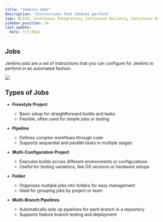 ```yaml
---
title: "Jenkins Jobs"
description: "Instructions that Jenkins perform"
tags: [CICD, Continuous Integration, Continuous Delivery, Continuous Deployment, Jenkins]
sidebar_position: 14
last_update:
  date: 7/7/2022
---
```



## Jobs 

Jenkins jobs are a set of instructions that you can configure for Jenkins to perform in an automated fashion.

![](/img/docs/1027-jenkins-jobsssss.png)


## Types of Jobs

- **Freestyle Project**
    - Basic setup for straightforward builds and tasks
    - Flexible, often used for simple jobs or testing

- **Pipeline**
    - Defines complex workflows through code
    - Supports sequential and parallel tasks in multiple stages

- **Multi-Configuration Project**
    - Executes builds across different environments or configurations
    - Useful for testing variations, like OS versions or hardware setups

- **Folder**
    - Organizes multiple jobs into folders for easy management
    - Ideal for grouping jobs by project or team

- **Multi-Branch Pipelines**
    - Automatically sets up pipelines for each branch in a repository
    - Supports feature branch testing and deployment
